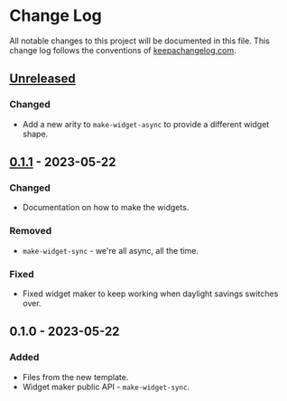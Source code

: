# Change Log
All notable changes to this project will be documented in this file. This change log follows the conventions of [keepachangelog.com](http://keepachangelog.com/).

## [Unreleased]
### Changed
- Add a new arity to `make-widget-async` to provide a different widget shape.

## [0.1.1] - 2023-05-22
### Changed
- Documentation on how to make the widgets.

### Removed
- `make-widget-sync` - we're all async, all the time.

### Fixed
- Fixed widget maker to keep working when daylight savings switches over.

## 0.1.0 - 2023-05-22
### Added
- Files from the new template.
- Widget maker public API - `make-widget-sync`.

[Unreleased]: https://github.com/your-name/emergentes/compare/0.1.1...HEAD
[0.1.1]: https://github.com/your-name/emergentes/compare/0.1.0...0.1.1
